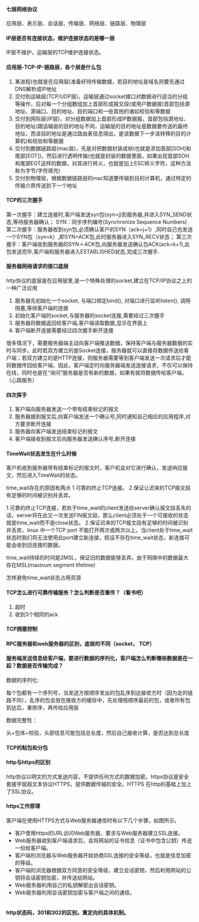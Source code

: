 #### 七层网络协议

应用层、表示层、会话层、传输层、网络层、链路层、物理层

#### IP层是否有连接状态，维护连接状态的是哪一层

IP层不维护，运输层的TCP维护连接状态。

#### 应用层-TCP-IP-链路层，各个层是什么包

1. 某进程(也就是在应用层)准备好待传输数据，若目的地址是域名则要先通过DNS解析成IP地址
2. 交付到运输层(TCP/UDP层)，运输层通过socket接口对数据进行适当的分组等操作，后对每一个分组数组加上首部形成报文段(或用户数据报)首部包括源地址、源端口、目的地址、目的端口和一些其他的诸如校验和等数据
3. 交付到网际层(IP层)，对分组数据加上首部形成IP数据报，首部包括源地址、目的地址(跟运输层的目的地址不同，运输层的目的地址是数据要传送的最终地址，而该目的地址是通过路由表信息得出，是该数据下一步该转移的目的计算机)和校验和等数据
4. 交付到数据链路层(mac层)，先是对把数据封装成帧(也就是添加首部[SOH]和尾部[EOT])，然后进行透明传输(也就是封装的数据里面，如果出现首部SOH和尾部EOT这样的数据，对其进行转义，也就是加上ESC转义字符，这种方法称为字节/字符填充)
5. 交付到物理层，根据数据链路层的mac知道要传输到目的计算机，通过特定的传输介质传送到下一个地址

#### TCP的三次握手 

第一次握手：建立连接时,客户端发送syn包(syn=j)到服务器,并进入SYN_SEND状态,等待服务器确认； 
SYN：同步序列编号(Synchronize Sequence Numbers)
第二次握手：服务器收到syn包,必须确认客户的SYN（ack=j+1）,同时自己也发送一个SYN包（syn=k）,即SYN+ACK包,此时服务器进入SYN_RECV状态； 
第三次握手：客户端收到服务器的SYN＋ACK包,向服务器发送确认包ACK(ack=k+1),此包发送完毕,客户端和服务器进入ESTABLISHED状态,完成三次握手.

#### 服务器网络请求的接口底层

http协议的底层是在应用层里,是一个特殊处理的socket,建立在TCP/IP协议之上的一种广泛应用

1. 服务器先初始化一个socket, 与端口绑定bind(), 对端口进行监听listen(), 调用阻塞,等待客户端的连接
2. 初始化客户端的socket,与服务器的socket连接,需要经过三次握手
3. 服务器将数据返回给客户端,客户端读取数据,显示在界面上
4. 客户端断开连接需要经过四次握手断开连接

很多情况下，需要服务器端主动向客户端推送数据，保持客户端与服务器数据的实时与同步。此时若双方建立的是Socket连接，服务器就可以直接将数据传送给客户端；若双方建立的是HTTP连接，则服务器需要等到客户端发送一次请求后才能将数据传回给客户端，因此，客户端定时向服务器端发送连接请求，不仅可以保持在线，同时也是在“询问”服务器是否有新的数据，如果有就将数据传给客户端。（心跳服务）

#### 四次挥手

1. 客户端向服务器发送一个带有结束标记的报文
2. 服务器接到报文后,向客户端发送一个确认号,同时通知自己相应的应用程序,对方要求断开连接
3. 服务器向客户端发送结束标记的报文
4. 客户端接收到报文后向服务器发送确认序号,断开连接

#### TimeWait状态发生在什么时候

客户机收到服务器带有结束标记的报文时，客户机会对它进行确认，发送响应报文，然后进入TimeWait的状态。

time_wait存在的原因有两点 
1.可靠的终止TCP连接。 
2.保证让迟来的TCP报文段有足够的时间被识别并丢弃。

1.可靠的终止TCP连接，若处于time_wait的client发送给server确认报文段丢失的话，server将在此又一次发送FIN报文段，那么client必须处于一个可接收的状态就是time_wait而不是close状态。 
2.保证迟来的TCP报文段有足够的时间被识别并丢弃，linux 中一个TCP port 不能打开两次或两次以上。当client处于time_wait状态时我们将无法使用此port建立新连接，假设不存在time_wait状态，新连接可能会收到旧连接的数据。

time_wait持续的时间是2MSL，保证旧的数据能够丢弃。由于网络中的数据最大存在MSL(maxinum segment lifetime)

怎样避免time_wait状态占用资源

#### TCP怎么进行可靠传输服务？怎么判断是否重传？（看书吧）

1. 超时
2. 收到3个相同的ack

#### TCP拥塞控制

#### RPC服务器和web服务器的区别，底层的不同（socket， TCP）

#### 服务端发送信息给客户端，要进行数据的序列化，客户端怎么判断哪些数据是在一起？数据是否传输完成？

数据的序列化:

每个包都有一个序列号，当发送方按顺序发出的包乱序到达接收方时（因为走的链路不同），乱序的包会放在接收方的缓存中，先处理按顺序最前的包，或者所有包到达后，重排序，再传给应用层

数据完整性：

头+包体+校验，头部信息可能包括总长度，然后自己接收计算，是否达到总长度

#### TCP的粘包和分包

#### http与https的区别

http协议以明文的方式发送内容，不提供任何方式的数据加密。https协议是安全套接字层超文本协议HTTPS，提供数据传输的安全。HTTPS 在http的基础上加上了SSL协议。

#### https工作原理

客户端在使用HTTPS方式与Web服务器通信时有以下几个步骤，如图所示。

- 客户使用https的URL访问Web服务器，要求与Web服务器建立SSL连接。
- Web服务器收到客户端请求后，会将网站的证书信息（证书中包含公钥）传送一份给客户端。
- 客户端的浏览器与Web服务器开始协商SSL连接的安全等级，也就是信息加密的等级。
- 客户端的浏览器根据双方同意的安全等级，建立会话密钥，然后利用网站的公钥将会话密钥加密，并传送给网站。
- Web服务器利用自己的私钥解密出会话密钥。
- Web服务器利用会话密钥加密与客户端之间的通信。

<center>
    <img src = ""/>
</center>



#### http状态码，301和302的区别。重定向的具体机制。













